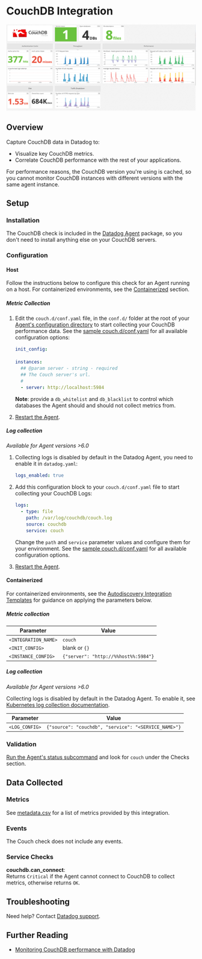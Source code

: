 # CouchDB Integration

![CouchDB dashboard][1]

## Overview

Capture CouchDB data in Datadog to:

- Visualize key CouchDB metrics.
- Correlate CouchDB performance with the rest of your applications.

For performance reasons, the CouchDB version you're using is cached, so you cannot monitor CouchDB instances with different versions with the same agent instance.

## Setup

### Installation

The CouchDB check is included in the [Datadog Agent][2] package, so you don't need to install anything else on your CouchDB servers.

### Configuration

#### Host

Follow the instructions below to configure this check for an Agent running on a host. For containerized environments, see the [Containerized](#containerized) section.

##### Metric Collection

1. Edit the `couch.d/conf.yaml` file, in the `conf.d/` folder at the root of your [Agent's configuration directory][3] to start collecting your CouchDB performance data. See the [sample couch.d/conf.yaml][4] for all available configuration options:

   ```yaml
   init_config:

   instances:
     ## @param server - string - required
     ## The Couch server's url.
     #
     - server: http://localhost:5984
   ```

    **Note**: provide a `db_whitelist` and `db_blacklist` to control which databases the Agent should and should not collect metrics from.

2. [Restart the Agent][5].

##### Log collection

_Available for Agent versions >6.0_

1. Collecting logs is disabled by default in the Datadog Agent, you need to enable it in `datadog.yaml`:

   ```yaml
   logs_enabled: true
   ```

2. Add this configuration block to your `couch.d/conf.yaml` file to start collecting your CouchDB Logs:

   ```yaml
   logs:
     - type: file
       path: /var/log/couchdb/couch.log
       source: couchdb
       service: couch
   ```

    Change the `path` and `service` parameter values and configure them for your environment. See the [sample couch.d/conf.yaml][4] for all available configuration options.

3. [Restart the Agent][5].

#### Containerized

For containerized environments, see the [Autodiscovery Integration Templates][6] for guidance on applying the parameters below.

##### Metric collection

| Parameter            | Value                                |
| -------------------- | ------------------------------------ |
| `<INTEGRATION_NAME>` | `couch`                              |
| `<INIT_CONFIG>`      | blank or `{}`                        |
| `<INSTANCE_CONFIG>`  | `{"server": "http://%%host%%:5984"}` |

##### Log collection

_Available for Agent versions >6.0_

Collecting logs is disabled by default in the Datadog Agent. To enable it, see [Kubernetes log collection documentation][7].

| Parameter      | Value                                                |
| -------------- | ---------------------------------------------------- |
| `<LOG_CONFIG>` | `{"source": "couchdb", "service": "<SERVICE_NAME>"}` |

### Validation

[Run the Agent's status subcommand][8] and look for `couch` under the Checks section.

## Data Collected

### Metrics

See [metadata.csv][9] for a list of metrics provided by this integration.

### Events

The Couch check does not include any events.

### Service Checks

**couchdb.can_connect**:<br>
Returns `Critical` if the Agent cannot connect to CouchDB to collect metrics, otherwise returns `OK`.

## Troubleshooting

Need help? Contact [Datadog support][10].

## Further Reading

- [Monitoring CouchDB performance with Datadog][11]

[1]: https://raw.githubusercontent.com/DataDog/integrations-core/master/couch/images/couchdb_dashboard.png
[2]: https://app.datadoghq.com/account/settings#agent
[3]: https://docs.datadoghq.com/agent/guide/agent-configuration-files/#agent-configuration-directory
[4]: https://github.com/DataDog/integrations-core/blob/master/couch/datadog_checks/couch/data/conf.yaml.example
[5]: https://docs.datadoghq.com/agent/guide/agent-commands/#start-stop-and-restart-the-agent
[6]: https://docs.datadoghq.com/agent/kubernetes/integrations/
[7]: https://docs.datadoghq.com/agent/kubernetes/log/
[8]: https://docs.datadoghq.com/agent/guide/agent-commands/#agent-status-and-information
[9]: https://github.com/DataDog/integrations-core/blob/master/couch/metadata.csv
[10]: https://docs.datadoghq.com/help/
[11]: https://www.datadoghq.com/blog/monitoring-couchdb-with-datadog
